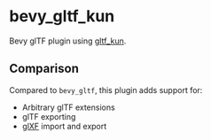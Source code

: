 # bevy_gltf_kun

Bevy glTF plugin using [gltf_kun](https://crates.io/crates/gltf_kun).

## Comparison

Compared to `bevy_gltf`, this plugin adds support for:

- Arbitrary glTF extensions
- glTF exporting
- [glXF](https://github.com/KhronosGroup/glXF) import and export
